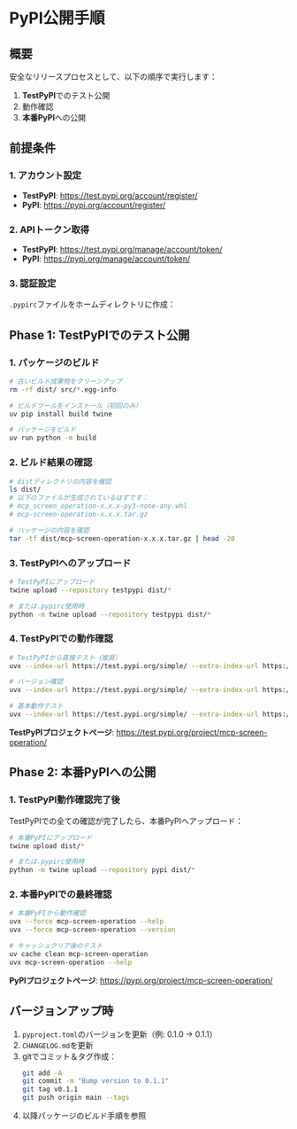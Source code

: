 # PyPI公開手順

## 概要

安全なリリースプロセスとして、以下の順序で実行します：
1. **TestPyPI**でのテスト公開
2. 動作確認
3. **本番PyPI**への公開

## 前提条件

### 1. アカウント設定

- **TestPyPI**: https://test.pypi.org/account/register/
- **PyPI**: https://pypi.org/account/register/

### 2. APIトークン取得

- **TestPyPI**: https://test.pypi.org/manage/account/token/
- **PyPI**: https://pypi.org/manage/account/token/

### 3. 認証設定

`.pypirc`ファイルをホームディレクトリに作成：

## Phase 1: TestPyPIでのテスト公開

### 1. パッケージのビルド

```bash
# 古いビルド成果物をクリーンアップ
rm -rf dist/ src/*.egg-info

# ビルドツールをインストール（初回のみ）
uv pip install build twine

# パッケージをビルド
uv run python -m build
```

### 2. ビルド結果の確認

```bash
# distディレクトリの内容を確認
ls dist/
# 以下のファイルが生成されているはずです：
# mcp_screen_operation-x.x.x-py3-none-any.whl
# mcp-screen-operation-x.x.x.tar.gz

# パッケージの内容を確認
tar -tf dist/mcp-screen-operation-x.x.x.tar.gz | head -20
```

### 3. TestPyPIへのアップロード

```bash
# TestPyPIにアップロード
twine upload --repository testpypi dist/*

# または.pypirc使用時
python -m twine upload --repository testpypi dist/*
```

### 4. TestPyPIでの動作確認

```bash
# TestPyPIから直接テスト（推奨）
uvx --index-url https://test.pypi.org/simple/ --extra-index-url https://pypi.org/simple/ mcp-screen-operation --help

# バージョン確認
uvx --index-url https://test.pypi.org/simple/ --extra-index-url https://pypi.org/simple/ mcp-screen-operation --version

# 基本動作テスト
uvx --index-url https://test.pypi.org/simple/ --extra-index-url https://pypi.org/simple/ mcp-screen-operation --transport stdio
```

**TestPyPIプロジェクトページ**: https://test.pypi.org/project/mcp-screen-operation/

## Phase 2: 本番PyPIへの公開

### 1. TestPyPI動作確認完了後

TestPyPIでの全ての確認が完了したら、本番PyPIへアップロード：

```bash
# 本番PyPIにアップロード
twine upload dist/*

# または.pypirc使用時
python -m twine upload --repository pypi dist/*
```

### 2. 本番PyPIでの最終確認

```bash
# 本番PyPIから動作確認
uvx --force mcp-screen-operation --help
uvx --force mcp-screen-operation --version

# キャッシュクリア後のテスト
uv cache clean mcp-screen-operation
uvx mcp-screen-operation --help
```

**PyPIプロジェクトページ**: https://pypi.org/project/mcp-screen-operation/

## **バージョンアップ時**

1. `pyproject.toml`のバージョンを更新（例: 0.1.0 → 0.1.1）
2. `CHANGELOG.md`を更新
3. gitでコミット＆タグ作成：
   ```bash
   git add -A
   git commit -m "Bump version to 0.1.1"
   git tag v0.1.1
   git push origin main --tags
   ```
4. 以降パッケージのビルド手順を参照
